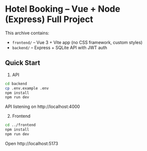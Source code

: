 # Hotel Booking – Vue + Node (Express) Full Project

This archive contains:
- `frontend/` – Vue 3 + Vite app (no CSS framework, custom styles)
- `backend/` – Express + SQLite API with JWT auth

## Quick Start

1) API
```bash
cd backend
cp .env.example .env
npm install
npm run dev
```
API listening on http://localhost:4000

2) Frontend
```bash
cd ../frontend
npm install
npm run dev
```

Open http://localhost:5173
